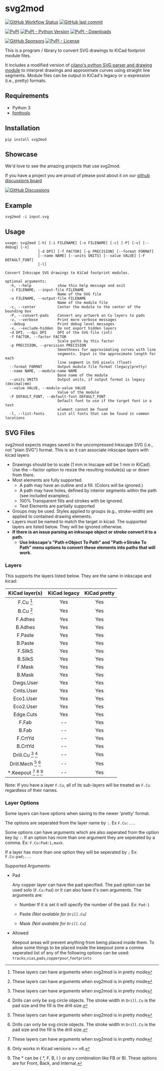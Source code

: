 # svg2mod
[![GitHub Workflow Status](https://img.shields.io/github/workflow/status/svg2mod/svg2mod/Python%20lint%20and%20test?logo=github&style=for-the-badge)](https://github.com/svg2mod/svg2mod/actions/workflows/python-package.yml)
[![GitHub last commit](https://img.shields.io/github/last-commit/svg2mod/svg2mod?style=for-the-badge)](https://github.com/svg2mod/svg2mod/commits/main)

[![PyPI](https://img.shields.io/pypi/v/svg2mod?color=informational&label=version&style=for-the-badge)](https://pypi.org/project/svg2mod/)
[![PyPI - Python Version](https://img.shields.io/pypi/pyversions/svg2mod?style=for-the-badge)](https://pypi.org/project/svg2mod/)
[![PyPI - Downloads](https://img.shields.io/badge/dynamic/xml?style=for-the-badge&color=green&label=downloads&query=%2F%2F%2A%5Blocal-name%28%29%20%3D%20%27text%27%5D%5Blast%28%29%5D&suffix=%2Fmonth&url=https%3A%2F%2Fstatic.pepy.tech%2Fbadge%2Fsvg2mod%2Fmonth)](https://pypi.org/project/svg2mod/)


[![GitHub Sponsors](https://img.shields.io/github/sponsors/sodium-hydrogen?logo=github&style=for-the-badge)](https://github.com/sponsors/Sodium-Hydrogen)
[![PyPI - License](https://img.shields.io/pypi/l/svg2mod?color=purple&style=for-the-badge)](https://pypi.org/project/svg2mod/)

This is a program / library to convert SVG drawings to KiCad footprint module files.

It includes a modified version of [cjlano's python SVG parser and drawing module](https://github.com/cjlano/svg) to interpret drawings and approximate curves using straight line segments. Module files can be output in KiCad's legacy or s-expression (i.e., pretty) formats.

## Requirements

* Python 3
* [fonttools](https://pypi.org/project/fonttools/)

## Installation

```pip install svg2mod```

## Showcase

We'd love to see the amazing projects that use svg2mod.

If you have a project you are proud of please post about it on our
[github discussions board ](https://github.com/svg2mod/svg2mod/discussions/categories/show-and-tell)

[![GitHub Discussions](https://img.shields.io/github/discussions/svg2mod/svg2mod?logo=github&style=for-the-badge)](https://github.com/svg2mod/svg2mod/discussions/categories/show-and-tell)

## Example

```svg2mod -i input.svg```

## Usage

```text
usage: svg2mod [-h] [-i FILENAME] [-o FILENAME] [-c] [-P] [-v] [--debug] [-x]
               [-d DPI] [-f FACTOR] [-p PRECISION] [--format FORMAT]
               [--name NAME] [--units UNITS] [--value VALUE] [-F DEFAULT_FONT]
               [-l]

Convert Inkscape SVG drawings to KiCad footprint modules.

optional arguments:
  -h, --help            show this help message and exit
  -i FILENAME, --input-file FILENAME
                        Name of the SVG file
  -o FILENAME, --output-file FILENAME
                        Name of the module file
  -c, --center          Center the module to the center of the bounding box
  -P, --convert-pads    Convert any artwork on Cu layers to pads
  -v, --verbose         Print more verbose messages
  --debug               Print debug level messages
  -x, --exclude-hidden  Do not export hidden layers
  -d DPI, --dpi DPI     DPI of the SVG file (int)
  -f FACTOR, --factor FACTOR
                        Scale paths by this factor
  -p PRECISION, --precision PRECISION
                        Smoothness for approximating curves with line
                        segments. Input is the approximate length for each
                        line segment in SVG pixels (float)
  --format FORMAT       Output module file format (legacy|pretty)
  --name NAME, --module-name NAME
                        Base name of the module
  --units UNITS         Output units, if output format is legacy (decimal|mm)
  --value VALUE, --module-value VALUE
                        Value of the module
  -F DEFAULT_FONT, --default-font DEFAULT_FONT
                        Default font to use if the target font in a text
                        element cannot be found
  -l, --list-fonts      List all fonts that can be found in common locations
```

## SVG Files

svg2mod expects images saved in the uncompressed Inkscape SVG (i.e., not "plain SVG") format. This is so it can associate inkscape layers with kicad layers

* Drawings should be to scale (1 mm in Inscape will be 1 mm in KiCad).  Use the --factor option to resize the resulting module(s) up or down from there.
* Most elements are fully supported.
  * A path may have an outline and a fill.  (Colors will be ignored.)
  * A path may have holes, defined by interior segments within the path (see included examples).
  * 100% Transparent fills and strokes with be ignored.
  * Text Elements are partially supported
* Groups may be used. Styles applied to groups (e.g., stroke-width) are applied to contained drawing elements.
* Layers must be named to match the target in kicad. The supported layers are listed below. They will be ignored otherwise.
* __If there is an issue parsing an inkscape object or stroke convert it to a path.__
  * __Use Inkscape's "Path->Object To Path" and "Path->Stroke To Path" menu options to convert these elements into paths that will work.__

### Layers

This supports the layers listed below. They are the same in inkscape and kicad:

| KiCad layer(s)           | KiCad legacy | KiCad pretty |
|:------------------------:|:------------:|:------------:|
| F.Cu [^1]                | Yes          | Yes          |
| B.Cu [^1]                | Yes          | Yes          |
| F.Adhes                  | Yes          | Yes          |
| B.Adhes                  | Yes          | Yes          |
| F.Paste                  | Yes          | Yes          |
| B.Paste                  | Yes          | Yes          |
| F.SilkS                  | Yes          | Yes          |
| B.SilkS                  | Yes          | Yes          |
| F.Mask                   | Yes          | Yes          |
| B.Mask                   | Yes          | Yes          |
| Dwgs.User                | Yes          | Yes          |
| Cmts.User                | Yes          | Yes          |
| Eco1.User                | Yes          | Yes          |
| Eco2.User                | Yes          | Yes          |
| Edge.Cuts                | Yes          | Yes          |
| F.Fab                    | --           | Yes          |
| B.Fab                    | --           | Yes          |
| F.CrtYd                  | --           | Yes          |
| B.CrtYd                  | --           | Yes          |
| Drill.Cu [^1] [^2]       | --           | Yes          |
| Drill.Mech [^1] [^2]     | --           | Yes          |
| *.Keepout [^1] [^3] [^4] | --           | Yes          |

Note: If you have a layer `F.Cu`, all of its sub-layers will be treated as `F.Cu` regardless of their names.

### Layer Options

Some layers can have options when saving to the newer 'pretty' format.

The options are seperated from the layer name by `:`. Ex `F.Cu:...`

Some options can have arguments which are also seperated from
the option key by `:`. If an option has more than one argument they
are seperated by a comma. Ex: `F.Cu:Pad:1,mask`.

If a layer has more than one option they will be seperated by `;`
Ex: `F.Cu:pad;...`

Supported Arguments:

* Pad
  
  Any copper layer can have the pad specified.
  The pad option can be used solo (`F.Cu:Pad`) or it can also have it's own arguments.
  The arguments are:

  * Number 
    If it is set it will specify the number of the pad. Ex: `Pad:1`

  * Paste _(Not avalable for `Drill.Cu`)_
  * Mask _(Not avalable for `Drill.Cu`)_


* Allowed
  
  Keepout areas will prevent anything from being placed inside them.
  To allow some things to be placed inside the keepout zone a comma 
  seperated list of any of the following options can be used:
  `tracks`,`vias`,`pads`,`copperpour`,`footprints`
  



[^1]: These layers can have arguments when svg2mod is in pretty mode

[^2]: Drills can only be svg circle objects. The stroke width in `Drill.Cu` is the pad size and the fill is the drill size.

[^3]: Only works in Kicad versions >= v6.

[^4]: The * can be { *, F, B, I } or any combination like FB or BI. These options are for Front, Back, and Internal.
